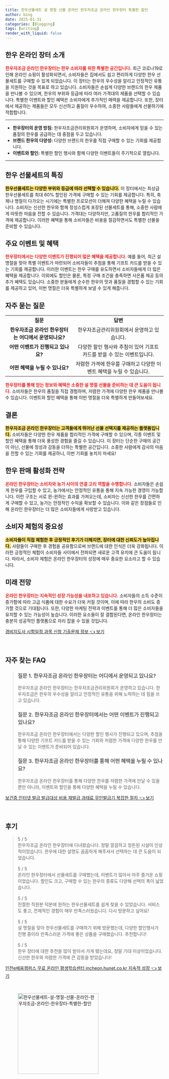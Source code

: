 ```yaml
---
title: 한우선물세트 설 명절 선물 온라인 한우자조금 온라인 한우장터 특별한 할인
author: bing
date: 2025-01-31
categories: [Blogging]
tags: [writing]
render_with_liquid: false
---
```



<h2 id='한우_온라인_장터_소개'>한우 온라인 장터 소개</h2>

<p><b><span style="color: #ee2323;">한우자조금 온라인 한우장터는 한우 소비자를 위한 특별한 공간입니다.</span></b> 최근 코로나19로 인해 온라인 쇼핑이 활성화되면서, 소비자들은 집에서도 쉽고 편리하게 다양한 한우 선물세트를 구매할 수 있게 되었습니다. 이 장터는 한우의 우수성을 알리고 안정적인 유통을 지원하는 것을 목표로 하고 있습니다. 소비자들은 손쉽게 다양한 브랜드의 한우 제품을 만나볼 수 있으며, 한우의 부위와 등급에 따라 여러 가격대의 제품을 선택할 수 있습니다. 특별한 이벤트와 할인 혜택은 소비자에게 추가적인 매력을 제공합니다. 또한, 장터에서 제공하는 제품들은 모두 신선하고 품질이 우수하여, 소중한 사람들에게 선물하기에 적합합니다.</p>

<hr />

<ul>
    <li><b>한우장터의 운영 방침:</b> 한우자조금관리위원회가 운영하며, 소비자에게 믿을 수 있는 품질의 한우를 공급하는 데 중점을 두고 있습니다.</li>
    <li><b>브랜드 한우의 다양성:</b> 다양한 브랜드의 한우를 직접 구매할 수 있는 기회를 제공합니다.</li>
    <li><b>이벤트와 할인:</b> 특별한 할인 행사와 함께 다양한 이벤트들이 주기적으로 열립니다.</li>
</ul>

<hr />

<h2 id='한우_선물세트_특징'>한우 선물세트의 특징</h2>

<p><b><span style="background-color: #ffe066;">한우선물세트는 다양한 부위와 등급에 따라 선택할 수 있습니다.</span></b> 이 장터에서는 최상급 한우선물세트를 최대 60% 할인된 가격에 구매할 수 있는 기회를 제공합니다. 특히, 축제나 명절이 다가오는 시기에는 특별한 프로모션이 더해져 다양한 혜택을 누릴 수 있습니다. 소비자는 신선한 한우와 함께 정성스럽게 포장된 선물세트를 통해, 소중한 사람에게 따뜻한 마음을 전할 수 있습니다. 가격대는 다양하지만, 고품질의 한우를 합리적인 가격에 제공합니다. 이러한 혜택을 통해 소비자들은 비용을 절감하면서도 특별한 선물을 준비할 수 있습니다.</p>

<h2 id='주요_이벤트_및_혜택'>주요 이벤트 및 혜택</h2>

<p><b><span style="color: #ee2323;">한우장터에서는 다양한 이벤트가 진행되어 많은 혜택을 제공합니다.</span></b> 예를 들어, 최근 설 명절을 맞아 특별 이벤트가 마련되어 소비자들이 추첨을 통해 기프트 카드를 받을 수 있는 기회를 제공합니다. 이러한 이벤트는 한우 구매를 유도하면서 소비자들에게 더 많은 혜택을 제공합니다. 이외에도 할인은 물론, 특정 구매 조건을 충족하면 사은품 제공 등의 추가 혜택도 있습니다. 소중한 분들에게 순수한 한우의 맛과 품질을 경험할 수 있는 기회를 제공하고 있어, 이번 명절은 더욱 특별하게 보낼 수 있게 해줍니다.</p>

<h2 id='자주_묻는_질문'>자주 묻는 질문</h2>

<table>
    <tr>
        <td style="text-align: center; height: 17px;"><b>질문</b></td>
        <td style="text-align: center; height: 17px;"><b>답변</b></td>
    </tr>
    <tr>
        <td style="text-align: center; height: 17px;"><b>한우자조금 온라인 한우장터는 어디에서 운영되나요?</b></td>
        <td style="text-align: center; height: 17px;">한우자조금관리위원회에서 운영하고 있습니다.</td>
    </tr>
    <tr>
        <td style="text-align: center; height: 17px;"><b>어떤 이벤트가 진행되고 있나요?</b></td>
        <td style="text-align: center; height: 17px;">다양한 할인 행사와 추첨이 있어 기프트 카드를 받을 수 있는 이벤트입니다.</td>
    </tr>
    <tr>
        <td style="text-align: center; height: 17px;"><b>어떤 혜택을 누릴 수 있나요?</b></td>
        <td style="text-align: center; height: 17px;">저렴한 가격에 한우를 구매하고 다양한 이벤트 혜택을 누릴 수 있습니다.</td>
    </tr>
</table>

<p><b><span style="color: #ee2323;">한우장터를 통해 얻는 정보와 혜택은 소중한 설 명절 선물을 준비하는 데 큰 도움이 됩니다.</span></b> 소비자들은 한우의 품질을 직접 경험하며, 저렴한 가격에 다양한 한우 제품을 만나볼 수 있습니다. 이벤트와 할인 혜택을 통해 이번 명절을 더욱 특별하게 만들어보세요.</p>

<h2 id='결론'>결론</h2>

<p><b><span style="background-color: #ffe066;">한우자조금 온라인 한우장터는 고객들에게 뛰어난 선물 선택지를 제공하는 플랫폼입니다.</span></b> 소비자들은 다양한 한우 제품을 합리적인 가격에 구매할 수 있으며, 각종 이벤트 및 할인 혜택을 통해 더욱 풍성한 경험을 즐길 수 있습니다. 이 장터는 단순한 구매의 공간이 아닌, 선물에 정성과 감동을 더하는 특별한 공간입니다. 소중한 사람에게 감사의 마음을 전할 수 있는 기회를 제공하니, 이번 기회를 놓치지 마세요!</p>

<h2 id='한우_판매_활성화_전략'>한우 판매 활성화 전략</h2>

<p><b><span style="color: #ee2323;">온라인 한우장터는 소비자와 농가 사이의 연결 고리 역할을 수행합니다.</span></b> 소비자들은 손쉽게 한우를 구입할 수 있고, 농가에서는 안정적인 유통을 통해 지속 가능한 경영이 가능합니다. 이런 구조는 서로 윈-윈하는 효과를 가져오는데, 소비자는 신선한 한우를 간편하게 구매할 수 있고, 농가는 안정적인 수익을 확보할 수 있습니다. 이와 같은 장점들로 인해 온라인 한우장터는 더 많은 소비자들에게 사랑받고 있습니다.</p>

<h2 id='소비자_체험_중요성'>소비자 체험의 중요성</h2>

<p><b><span style="background-color: #ffe066;">소비자들이 직접 체험한 후 긍정적인 후기가 더해지면, 장터에 대한 신뢰도가 높아집니다.</span></b> 사람들이 구매한 후 경험을 공유함으로써 브랜드에 대한 인식은 더욱 강화됩니다. 이러한 긍정적인 체험이 소비자들 사이에서 전파되면 새로운 고객 유치에 큰 도움이 됩니다. 따라서, 소비자 체험은 온라인 한우장터의 성장에 매우 중요한 요소라고 할 수 있습니다.</p>

<h2 id='미래_전망'>미래 전망</h2>

<p><b><span style="color: #ee2323;">온라인 한우장터는 지속적인 성장 가능성을 내포하고 있습니다.</span></b> 소비자들의 소득 수준이 증가함에 따라 고급 식품에 대한 수요가 더욱 커질 것이며, 이에 따라 한우의 소비도 증가할 것으로 기대됩니다. 또한, 다양한 마케팅 전략과 이벤트를 통해 더 많은 소비자들을 유치할 수 있는 가능성이 높습니다. 이러한 요소들이 잘 결합된다면, 온라인 한우장터는 충분히 성공적인 플랫폼으로 자리 잡을 수 있을 것입니다.</p>


<p><a class="click-button" title="경비지도사 시험일정 과목 신청 기출문제 정보" href="https://aptwhite.github.io/posts/%EA%B2%BD%EB%B9%84%EC%A7%80%EB%8F%84%EC%82%AC-%EC%8B%9C%ED%97%98%EC%9D%BC%EC%A0%95-%EA%B3%BC%EB%AA%A9-%EC%8B%A0%EC%B2%AD-%EA%B8%B0%EC%B6%9C%EB%AC%B8%EC%A0%9C-%EC%A0%95%EB%B3%B4/" rel="dofollow">경비지도사 시험일정 과목 신청 기출문제 정보 👈 보기</a></p><br>
<h2 id='자주_찾는_FAQ'>자주 찾는 FAQ</h2>
<div itemscope="" itemtype="https://schema.org/FAQPage"> 
<blockquote> 
<div itemscope="" itemprop="mainEntity" itemtype="https://schema.org/Question"> 
<h3 itemprop="name">질문 1. 한우자조금 온라인 한우장터는 어디에서 운영되고 있나요? </h3> 
<div itemscope="" itemprop="acceptedAnswer" itemtype="https://schema.org/Answer"> 
<span itemprop="text"> 
<p>한우자조금 온라인 한우장터는 한우자조금관리위원회가 운영하고 있습니다. 한우자조금은 한우의 우수성을 알리고 안정적인 유통을 위해 노력하는 데 힘을 쓰고 있습니다.</p> 
</span> 
</div> 
</div> 
<div itemscope="" itemprop="mainEntity" itemtype="https://schema.org/Question"> 
<h3 itemprop="name">질문 2. 한우자조금 온라인 한우장터에서는 어떤 이벤트가 진행되고 있나요? </h3> 
<div itemscope="" itemprop="acceptedAnswer" itemtype="https://schema.org/Answer"> 
<span itemprop="text"> 
<p>한우자조금 온라인 한우장터에서는 다양한 할인 행사가 진행되고 있으며, 추첨을 통해 다양한 기프트 카드를 받을 수 있는 기회와 저렴한 가격에 다양한 한우를 만날 수 있는 이벤트가 준비되어 있습니다.</p> 
</span> 
</div> 
</div> 
<div itemscope="" itemprop="mainEntity" itemtype="https://schema.org/Question"> 
<h3 itemprop="name">질문 3. 한우자조금 온라인 한우장터를 통해 어떤 혜택을 누릴 수 있나요?</h3> 
<div itemscope="" itemprop="acceptedAnswer" itemtype="https://schema.org/Answer"> 
<span itemprop="text"> 
<p>한우자조금 온라인 한우장터를 통해 다양한 한우를 저렴한 가격에 만날 수 있을 뿐만 아니라, 이벤트와 할인을 통해 다양한 혜택을 누릴 수 있습니다.</p> 
</span> 
</div> 
</div> 
</blockquote> 
</div>
<p><a class="click-button" title="보건증 인터넷 발급 발급대상 비용 재발급 과태료 무인발급기 복잡한 절차" href="https://aptwhite.github.io/posts/%EB%B3%B4%EA%B1%B4%EC%A6%9D-%EC%9D%B8%ED%84%B0%EB%84%B7-%EB%B0%9C%EA%B8%89-%EB%B0%9C%EA%B8%89%EB%8C%80%EC%83%81-%EB%B9%84%EC%9A%A9-%EC%9E%AC%EB%B0%9C%EA%B8%89-%EA%B3%BC%ED%83%9C%EB%A3%8C-%EB%AC%B4%EC%9D%B8%EB%B0%9C%EA%B8%89%EA%B8%B0-%EB%B3%B5%EC%9E%A1%ED%95%9C-%EC%A0%88%EC%B0%A8/" rel="dofollow">보건증 인터넷 발급 발급대상 비용 재발급 과태료 무인발급기 복잡한 절차 👈 보기</a></p><br>
<h2 id='후기'>후기</h2>
<div itemscope itemtype="https://schema.org/Product">
  <blockquote>
  <div itemprop="review" itemscope itemtype="https://schema.org/Review">
      <div itemprop="reviewRating" itemscope itemtype="https://schema.org/Rating"> <span itemprop="ratingValue">5</span> / <span itemprop="bestRating">5</span> </div>
      <span itemprop="reviewBody">한우자조금 온라인 한우장터에 다녀왔습니다. 정말 깔끔하고 정돈된 시설이 인상적이었습니다. 한우에 대한 설명도 꼼꼼하게 해주셔서 선택하는 데 큰 도움이 되었습니다.</span>
  </div>
  <br>
  <div itemprop="review" itemscope itemtype="https://schema.org/Review">
      <div itemprop="reviewRating" itemscope itemtype="https://schema.org/Rating"> <span itemprop="ratingValue">5</span> / <span itemprop="bestRating">5</span> </div>
      <span itemprop="reviewBody">온라인 한우장터에서 선물세트를 구매했는데, 이벤트가 많아서 아주 즐거운 쇼핑이었습니다. 할인도 크고, 구매할 수 있는 한우의 종류도 다양해 선택의 폭이 넓었습니다.</span>
  </div>
  <br>
  <div itemprop="review" itemscope itemtype="https://schema.org/Review">
      <div itemprop="reviewRating" itemscope itemtype="https://schema.org/Rating"> <span itemprop="ratingValue">5</span> / <span itemprop="bestRating">5</span> </div>
      <span itemprop="reviewBody">친절한 직원분 덕분에 원하는 한우선물세트를 쉽게 찾을 수 있었습니다. 서비스도 좋고, 전체적인 경험이 매우 만족스러웠습니다. 다시 방문하고 싶어요!</span>
  </div>
  <br>
  <div itemprop="review" itemscope itemtype="https://schema.org/Review">
      <div itemprop="reviewRating" itemscope itemtype="https://schema.org/Rating"> <span itemprop="ratingValue">5</span> / <span itemprop="bestRating">5</span> </div>
      <span itemprop="reviewBody">설 명절을 맞아 한우선물세트를 구매하기 위해 방문했는데, 다양한 할인행사가 진행 중이라 만족스러운 가격에 좋은 상품을 구매했습니다. 추천합니다!</span>
  </div>
  <br>
  <div itemprop="review" itemscope itemtype="https://schema.org/Review">
      <div itemprop="reviewRating" itemscope itemtype="https://schema.org/Rating"> <span itemprop="ratingValue">5</span> / <span itemprop="bestRating">5</span> </div>
      <span itemprop="reviewBody">한우 장터에 대한 추천을 많이 받아서 가게 됐는데요, 정말 기대 이상이었습니다. 신선한 한우와 저렴한 가격에 큰 감동을 받았습니다!</span>
  </div>
  </blockquote>
</div>
<p><a class="click-button" title="인천e배움캠퍼스 무료 온라인 평생학습센터 incheon.hunet.co.kr 지속적 성장" href="https://aptwhite.github.io/posts/%EC%9D%B8%EC%B2%9Ce%EB%B0%B0%EC%9B%80%EC%BA%A0%ED%8D%BC%EC%8A%A4-%EB%AC%B4%EB%A3%8C-%EC%98%A8%EB%9D%BC%EC%9D%B8-%ED%8F%89%EC%83%9D%ED%95%99%EC%8A%B5%EC%84%BC%ED%84%B0-incheon.hunet.co.kr-%EC%A7%80%EC%86%8D%EC%A0%81-%EC%84%B1%EC%9E%A5/" rel="dofollow">인천e배움캠퍼스 무료 온라인 평생학습센터 incheon.hunet.co.kr 지속적 성장 👈 보기</a></p><br>
<figure class="image"><img src="https://aptwhite.github.io/assets/img/thumbnail/한우선물세트-설-명절-선물-온라인-한우자조금-온라인-한우장터-특별한-할인.webp" alt="한우선물세트-설-명절-선물-온라인-한우자조금-온라인-한우장터-특별한-할인" width="256" height="256"></figure>